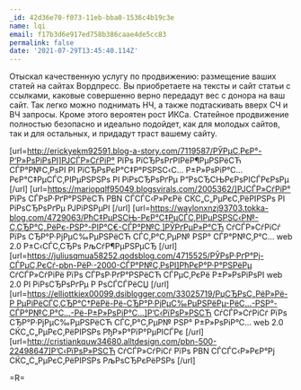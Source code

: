 ```yaml
---
_id: 42d36e70-f073-11eb-bba0-1536c4b19c3e
name: lqi
email: f17b3d6e917ed758b386caae4de5cc83
permalink: false
date: '2021-07-29T13:45:40.114Z'
---
```

Отыскал качественную услугу по продвижению: размещение ваших статей на сайтах Вордпресс. 
Вы приобретаете на тексты и сайт статьи с ссылками, каковые совершенно верно передадут вес с донора на ваш сайт. 
Так легко можно поднимать НЧ, а также подтаскивать вверх СЧ и ВЧ запросы. Кроме этого вероятен рост ИКСа. 
Статейное продвижение полностью безопасно и идеально подойдет, как для молодых сайтов, так и для остальных, и придадут траст вашему сайту. 
 
[url=http://erickyekm92591.blog-a-story.com/7119587/РЎРµС‚РєР°-Р‘Р»РѕРіРѕРІ]РЈСЃР»СѓРіР° РїРѕ РїСЂРѕРґРІРёР¶РµРЅРёСЋ СЃР°Р№С‚РѕРІ РІ РїСЂРѕРєР°С‡Р°РЅРЅС‹С… Р±Р»РѕРіР°С… РєР°С‡РµСЃС‚РІРµРЅРЅРѕ РІ РіРѕСЂРѕРґРµ Р“РѕСЂСЊРєРѕРІСЃРєРѕРµ [/url] 
[url=https://mariopqlf95049.blogsvirals.com/2005362/]РЈСЃР»СѓРіР° РїРѕ СЃРѕР·РґР°РЅРёСЋ PBN СЃСЃС‹Р»РєРё СЌС„С„РµРєС‚РёРІРЅРѕ РІ РіРѕСЂРѕРґРµ РЈРіРЅРµРІ [/url] 
[url=https://waylonxnzj93703.tokka-blog.com/4729063/РћС‡РµРЅСЊ-РєР°С‡РµСЃС‚РІРµРЅРЅС‹Р№-С‚СЂР°С„РёРє-РЅР°-РІР°С€-СЃР°Р№С‚]РЎРґРµР»Р°СЋ СѓСЃР»СѓРіСѓ РїРѕ СЂР°Р·РјРµС‰РµРЅРёСЋ СЃС‚Р°С‚РµР№ РЅР° СЃР°Р№С‚Р°С… web 2.0 Р±С‹СЃС‚СЂРѕ РљСѓР¶РµРЅРµСЂ [/url] 
[url=https://juliusqmua58252.qodsblog.com/4715525/РЎРѕР·РґР°Рј-СЃРµС‚РєСѓ-pbn-РёР·-2000-СЃР°Р№С‚РѕРІ]РћРєР°Р·Р°РЅРёРµ СѓСЃР»СѓРіРё РїРѕ СЃРѕР·РґР°РЅРёСЋ СЃРµС‚РєРё Р±Р»РѕРіРѕРІ web 2.0 РІ РіРѕСЂРѕРґРµ Р РѕСЃСЃРёСЏ [/url] 
[url=https://elliottkiex00099.dsiblogger.com/33025719/РџСЂРѕС„РёР»Рё-Р РµРіРёСЃС‚СЂР°С†РёРё-Рё-СЂР°Р·РјРµС‰РµРЅРёРµ-РёС…-РЅР°-СЃР°Р№С‚Р°С…-Рё-Р±Р»РѕРіР°С…]Р’С‹РїРѕР»РЅСЋ СѓСЃР»СѓРіСѓ РїРѕ СЂР°Р·РјРµС‰РµРЅРёСЋ СЃС‚Р°С‚РµР№ РЅР° Р±Р»РѕРіР°С… web 2.0 СЌС„С„РµРєС‚РёРІРЅРѕ РђР»Р°РїР°РµРІСЃРє [/url] 
[url=http://cristiankquw34680.alltdesign.com/pbn-500-22498647]Р’С‹РїРѕР»РЅСЋ СѓСЃР»СѓРіСѓ РїРѕ PBN СЃСЃС‹Р»РєР°Рј СЌС„С„РµРєС‚РёРІРЅРѕ РљРѕСЂРєРёРЅРѕ [/url] 
 
=R=

